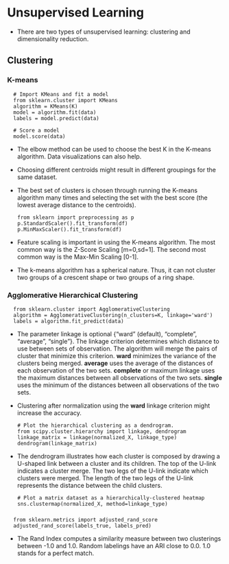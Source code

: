 # Unsupervised Learning
- There are two types of unsupervised learning: clustering and dimensionality reduction.
## Clustering 
### K-means
      # Import KMeans and fit a model 
      from sklearn.cluster import KMeans
      algorithm = KMeans(K)
      model = algorithm.fit(data)
      labels = model.predict(data)
    
      # Score a model 
      model.score(data)
      
- The elbow method can be used to choose the best K in the K-means algorithm. Data visualizations can also help.
- Choosing different centroids might result in different groupings for the same dataset.
- The best set of clusters is chosen through running the K-means algorithm many times and selecting the set with the
best score (the lowest average distance to the centroids). 

      from sklearn import preprocessing as p
      p.StandardScaler().fit_transform(df)
      p.MinMaxScaler().fit_transform(df)
      
- Feature scaling is important in using the K-means algorithm. The most common way is the Z-Score Scaling [m=0,sd=1]. 
The second most common way is the Max-Min Scaling [0-1].
- The k-means algorithm has a spherical nature. Thus, it can not cluster two groups of a crescent shape or two groups of a ring shape. 

### Agglomerative Hierarchical Clustering
      from sklearn.cluster import AgglomerativeClustering
      algorithm = AgglomerativeClustering(n_clusters=K, linkage='ward')
      labels = algorithm.fit_predict(data)
      
- The parameter linkage is optional {“ward” (default), “complete”, “average”, “single”}. The linkage criterion determines which distance to use between sets of observation. The algorithm will merge the pairs of cluster that minimize this criterion. **ward** minimizes the variance of the clusters being merged. **average** uses the average of the distances of each observation of the two sets. **complete** or maximum linkage uses the maximum distances between all observations of the two sets. **single** uses the minimum of the distances between all observations of the two sets. 
- Clustering after normalization using the **ward** linkage criterion might increase the accuracy.  

      # Plot the hierarchical clustering as a dendrogram.
      from scipy.cluster.hierarchy import linkage, dendrogram
      linkage_matrix = linkage(normalized_X, linkage_type)
      dendrogram(linkage_matrix)
      
- The dendrogram illustrates how each cluster is composed by drawing a U-shaped link between a cluster and its children. The top of the U-link indicates a cluster merge. The two legs of the U-link indicate which clusters were merged. The length of the two legs of the U-link represents the distance between the child clusters.
      
      # Plot a matrix dataset as a hierarchically-clustered heatmap
      sns.clustermap(normalized_X, method=linkage_type)

### 
      from sklearn.metrics import adjusted_rand_score
      adjusted_rand_score(labels_true, labels_pred)

- The Rand Index computes a similarity measure between two clusterings between -1.0 and 1.0. Random labelings have an ARI close to 0.0. 1.0 stands for a perfect match.









